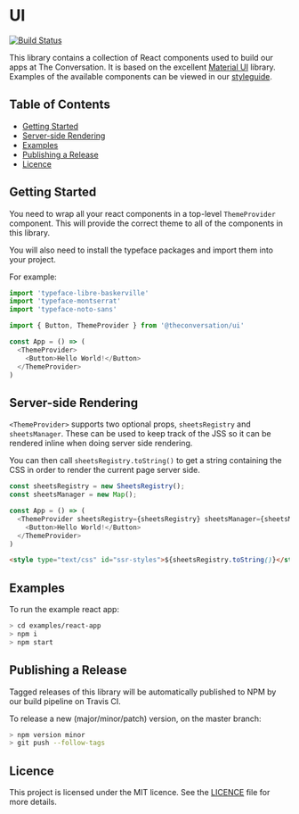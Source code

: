 # UI

[![Build Status](https://travis-ci.com/conversation/ui.svg?branch=master)](https://travis-ci.com/conversation/ui)

This library contains a collection of React components used to build our apps
at The Conversation. It is based on the excellent [Material
UI](https://material-ui.com) library. Examples of the available components can
be viewed in our [styleguide](http://styleguide.theconversation.com).

## Table of Contents

* [Getting Started](#getting-started)
* [Server-side Rendering](#server-side-rendering)
* [Examples](#examples)
* [Publishing a Release](#publishing-a-release)
* [Licence](#licence)

## Getting Started

You need to wrap all your react components in a top-level `ThemeProvider`
component. This will provide the correct theme to all of the components in this
library.

You will also need to install the typeface packages and import them into your
project.

For example:

```js
import 'typeface-libre-baskerville'
import 'typeface-montserrat'
import 'typeface-noto-sans'

import { Button, ThemeProvider } from '@theconversation/ui'

const App = () => (
  <ThemeProvider>
    <Button>Hello World!</Button>
  </ThemeProvider>
)
```

## Server-side Rendering

`<ThemeProvider>` supports two optional props, `sheetsRegistry` and
`sheetsManager`. These can be used to keep track of the JSS so it can be
rendered inline when doing server side rendering.

You can then call `sheetsRegistry.toString()` to get a string containing the
CSS in order to render the current page server side.

```js
const sheetsRegistry = new SheetsRegistry();
const sheetsManager = new Map();

const App = () => (
  <ThemeProvider sheetsRegistry={sheetsRegistry} sheetsManager={sheetsManager}>
    <Button>Hello World!</Button>
  </ThemeProvider>
)
```

```html
<style type="text/css" id="ssr-styles">${sheetsRegistry.toString()}</style>
```

## Examples

To run the example react app:

```sh
> cd examples/react-app
> npm i
> npm start
```

## Publishing a Release

Tagged releases of this library will be automatically published to NPM by our
build pipeline on Travis CI.

To release a new (major/minor/patch) version, on the master branch:

```sh
> npm version minor
> git push --follow-tags
```

## Licence

This project is licensed under the MIT licence. See the
[LICENCE](https://github.com/conversation/ui/blob/master/LICENCE.md) file for
more details.
